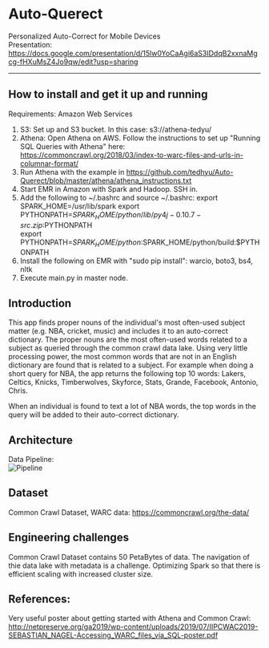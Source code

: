 # Auto-Querect

Personalized Auto-Correct for Mobile Devices
<br>Presentation:  https://docs.google.com/presentation/d/15lw0YoCaAgi6aS3IDdqB2xxnaMgcg-fHXuMsZ4Jo9qw/edit?usp=sharing

<hr/>

## How to install and get it up and running

Requirements:  Amazon Web Services

1)  S3:  Set up and S3 bucket.  In this case:  s3://athena-tedyu/
2)  Athena:  Open Athena on AWS.  Follow the instructions to set up "Running SQL Queries with Athena" here:  https://commoncrawl.org/2018/03/index-to-warc-files-and-urls-in-columnar-format/
3)  Run Athena with the example in https://github.com/tedhyu/Auto-Querect/blob/master/athena/athena_instructions.txt
4)  Start EMR in Amazon with Spark and Hadoop.  SSH in.
5)  Add the following to ~/.bashrc and source ~/.bashrc:
export SPARK_HOME=/usr/lib/spark
export PYTHONPATH=$SPARK_HOME/python/lib/py4j-0.10.7-src.zip:$PYTHONPATH  
export PYTHONPATH=$SPARK_HOME/python:$SPARK_HOME/python/build:$PYTHONPATH
6)  Install the following on EMR with "sudo pip install":  warcio, boto3, bs4, nltk 
7)  Execute main.py in master node.

## Introduction
This app finds proper nouns of the individual's most often-used subject matter (e.g. NBA, cricket, music) and includes it to an auto-correct dictionary.  The proper nouns are the most often-used
words related to a subject as queried through the common crawl data lake.  Using very little processing power, the most common words that are not in an English dictionary are found that is 
related to a subject.  For example when doing a short query for NBA, the app returns the following top 10 words:  Lakers, Celtics, Knicks, Timberwolves, Skyforce, Stats, Grande, Facebook, Antonio, Chris.

When an individual is found to text a lot of NBA words, the top words in the query will be added to their auto-correct dictionary.

## Architecture
Data Pipeline:  
![Pipeline](https://imgur.com/cJtaUBu.png)

## Dataset
Common Crawl Dataset, WARC data:  https://commoncrawl.org/the-data/

## Engineering challenges
Common Crawl Dataset contains 50 PetaBytes of data.  The navigation of thie data lake with metadata is a challenge.  Optimizing Spark so that there is efficient scaling with increased cluster size.

## References:
Very useful poster about getting started with Athena and Common Crawl:  http://netpreserve.org/ga2019/wp-content/uploads/2019/07/IIPCWAC2019-SEBASTIAN_NAGEL-Accessing_WARC_files_via_SQL-poster.pdf